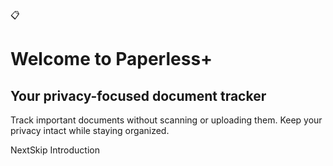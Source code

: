 📋

# Welcome to Paperless+

## Your privacy-focused document tracker

Track important documents without scanning or uploading them. Keep your privacy intact while staying organized.

NextSkip Introduction